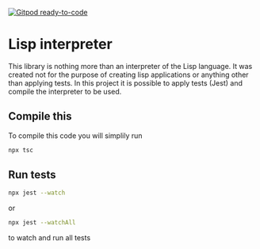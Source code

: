 [![Gitpod ready-to-code](https://img.shields.io/badge/Gitpod-ready--to--code-blue?logo=gitpod)](https://gitpod.io/#https://github.com/githiago-f/lisp-copy)

# Lisp interpreter
This library is nothing more than an interpreter of the Lisp language.
It was created not for the purpose of creating lisp applications or anything other than applying tests.
In this project it is possible to apply tests (Jest) and compile the interpreter to be used.

## Compile this

To compile this code you will simplily run 

```bash
npx tsc
```

## Run tests

```bash
npx jest --watch
```
or
```bash
npx jest --watchAll
```
to watch and run all tests
